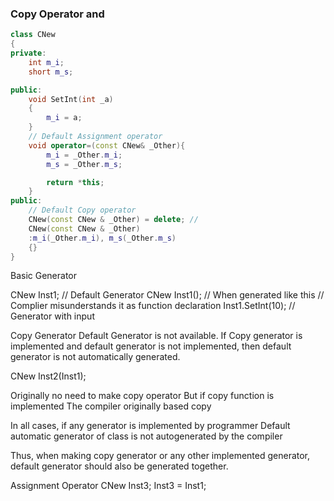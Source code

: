 

### Copy Operator and 

```c++
class CNew
{
private:
    int m_i; 
    short m_s; 

public: 
    void SetInt(int _a)
    {
        m_i = a; 
    }
    // Default Assignment operator 
    void operator=(const CNew& _Other){
        m_i = _Other.m_i; 
        m_s = _Other.m_s; 

        return *this; 
    }
public: 
    // Default Copy operator 
    CNew(const CNew & _Other) = delete; //  
    CNew(const CNew & _Other)
    :m_i(_Other.m_i), m_s(_Other.m_s)
    {}
}
```

Basic Generator

CNew Inst1; // Default Generator 
CNew Inst1(); // When generated like this 
// Complier misunderstands it as function declaration 
Inst1.SetInt(10); // Generator with input 

Copy Generator
Default Generator is not available. 
If Copy generator is implemented and default generator 
is not implemented, then default generator is not automatically generated. 

CNew Inst2(Inst1);

Originally no need to make copy operator But if copy function is implemented The compiler originally based copy

In all cases, if any generator is implemented by programmer 
Default automatic generator of class is not autogenerated by the compiler 


Thus, when making copy generator or any other implemented 
generator, default generator should also be generated together. 

Assignment Operator CNew Inst3; Inst3 = Inst1;